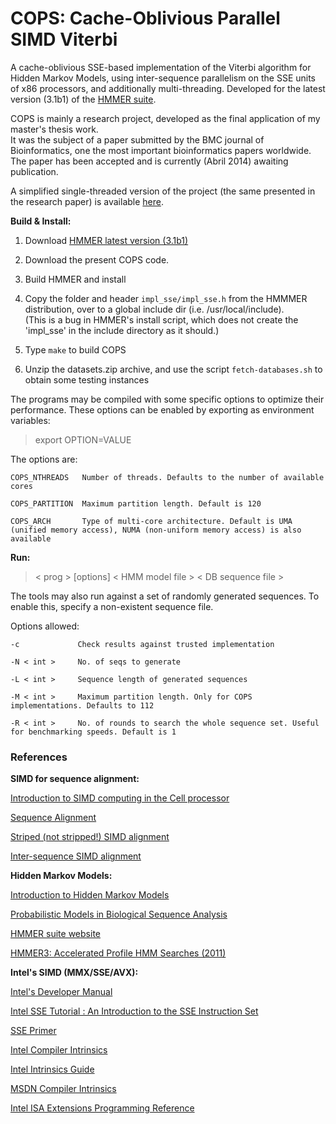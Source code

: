 COPS: Cache-Oblivious Parallel SIMD Viterbi
=====================================

A cache-oblivious SSE-based implementation of the Viterbi algorithm for Hidden Markov Models, using inter-sequence parallelism on the SSE units of x86 processors, and additionally multi-threading. Developed for the latest version (3.1b1) of the [HMMER suite](http://hmmer.janelia.org).

COPS is mainly a research project, developed as the final application of my master's thesis work.           
It was the subject of a paper submitted by the BMC journal of Bioinformatics, one the most important bioinformatics papers worldwide. The paper has been accepted and is currently (Abril 2014) awaiting publication.

A simplified single-threaded version of the project (the same presented in the research paper) is available [here](https://kdbio.inesc-id.pt/~lsr/COPS/#home).



**Build & Install:**

1) Download [HMMER latest version (3.1b1)](http://selab.janelia.org/software/hmmer3/3.1b1/hmmer-3.1b1-linux-intel-ia32.tar.gz)

2) Download the present COPS code.

3) Build HMMER and install

4) Copy the folder and header `impl_sse/impl_sse.h` from the HMMMER distribution, over to a global include dir (i.e. /usr/local/include).   
(This is a bug in HMMER's install script, which does not create the 'impl_sse' in the include directory as it should.)

5) Type `make` to build COPS

6) Unzip the datasets.zip archive, and use the script `fetch-databases.sh` to obtain some testing instances


The programs may be compiled with some specific options to optimize their performance. These options can be enabled by exporting as environment variables:

   >export OPTION=VALUE
    
The options are:

	COPS_NTHREADS   Number of threads. Defaults to the number of available cores   
   
	COPS_PARTITION  Maximum partition length. Default is 120

	COPS_ARCH       Type of multi-core architecture. Default is UMA (unified memory access), NUMA (non-uniform memory access) is also available



**Run:**

> < prog >  [options]  < HMM model file >  < DB sequence file >

The tools may also run against a set of randomly generated sequences. To enable this, specify a non-existent sequence file.

Options allowed:

    -c             Check results against trusted implementation

    -N < int >     No. of seqs to generate

    -L < int >     Sequence length of generated sequences

    -M < int >     Maximum partition length. Only for COPS implementations. Defaults to 112

    -R < int >     No. of rounds to search the whole sequence set. Useful for benchmarking speeds. Default is 1



### References


**SIMD for sequence alignment:**

[Introduction to SIMD computing in the Cell processor](https://www.kernel.org/pub/linux/kernel/people/geoff/cell/ps3-linux-docs/CellProgrammingTutorial/BasicsOfSIMDProgramming.html)

[Sequence Alignment](https://en.wikipedia.org/wiki/Sequence_alignment)

[Striped (not stripped!) SIMD alignment](http://bioinformatics.oxfordjournals.org/content/23/2/156.abstract)

[Inter-sequence SIMD alignment](http://dna.uio.no/swipe)


**Hidden Markov Models:**

[Introduction to Hidden Markov Models](https://en.wikipedia.org/wiki/Hidden_Markov_model)

[Probabilistic Models in Biological Sequence Analysis](http://selab.janelia.org/cupbook.html)

[HMMER suite website](http://hmmer.janelia.org)

[HMMER3: Accelerated Profile HMM Searches (2011)](http://www.ploscompbiol.org/article/info%3Adoi%2F10.1371%2Fjournal.pcbi.1002195)



**Intel's SIMD (MMX/SSE/AVX):**

[Intel's Developer Manual](http://www.intel.com/content/www/us/en/processors/architectures-software-developer-manuals.html)

[Intel SSE Tutorial : An Introduction to the SSE Instruction Set](http://neilkemp.us/src/sse_tutorial/sse_tutorial.html)

[SSE Primer](http://tommesani.com/index.php/component/content/article/2-simd/35-sse-primer.html)

[Intel Compiler Intrinsics](https://software.intel.com/sites/products/documentation/doclib/iss/2013/compiler/cpp-lin/index.htm#GUID-7478B278-2240-44D8-B396-1DC508E3656E.htm)

[Intel Intrinsics Guide](https://software.intel.com/sites/landingpage/IntrinsicsGuide)


[MSDN Compiler Intrinsics](http://msdn.microsoft.com/en-us/library/26td21ds%28v=vs.100%29.aspx)

[Intel ISA Extensions Programming Reference](https://software.intel.com/sites/default/files/managed/68/8b/319433-019.pdf)












